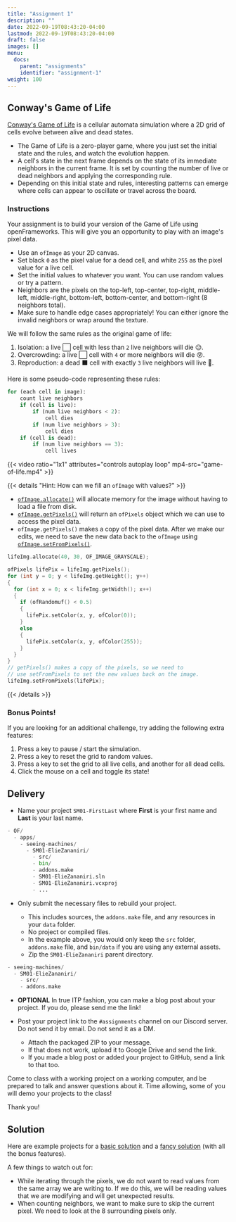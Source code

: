 ```yaml
---
title: "Assignment 1"
description: ""
date: 2022-09-19T08:43:20-04:00
lastmod: 2022-09-19T08:43:20-04:00
draft: false
images: []
menu:
  docs:
    parent: "assignments"
    identifier: "assignment-1"
weight: 100
---
```


## Conway's Game of Life

[Conway's Game of Life](https://en.wikipedia.org/wiki/Conway%27s_Game_of_Life) is a cellular automata simulation where a 2D grid of cells evolve between alive and dead states.

* The Game of Life is a zero-player game, where you just set the initial state and the rules, and watch the evolution happen.
* A cell's state in the next frame depends on the state of its immediate neighbors in the current frame. It is set by counting the number of live or dead neighbors and applying the corresponding rule.
* Depending on this initial state and rules, interesting patterns can emerge where cells can appear to oscillate or travel across the board.

### Instructions

Your assignment is to build your version of the Game of Life using openFrameworks. This will give you an opportunity to play with an image's pixel data.

* Use an `ofImage` as your 2D canvas.
* Set black `0` as the pixel value for a dead cell, and white `255` as the pixel value for a live cell.
* Set the initial values to whatever you want. You can use random values or try a pattern.
* Neighbors are the pixels on the top-left, top-center, top-right, middle-left, middle-right, bottom-left, bottom-center, and bottom-right (8 neighbors total).
* Make sure to handle edge cases appropriately! You can either ignore the invalid neighbors or wrap around the texture.

We will follow the same rules as the original game of life:

1. Isolation: a live ⬜ cell with less than `2` live neighbors will die 😥.
1. Overcrowding: a live ⬜ cell with `4` or more neighbors will die 😵.
1. Reproduction: a dead ⬛ cell with exactly `3` live neighbors will live 🐣.

Here is some pseudo-code representing these rules:

```python
for (each cell in image):
    count live neighbors
    if (cell is live):
        if (num live neighbors < 2):
            cell dies
        if (num live neighbors > 3):
            cell dies
    if (cell is dead):
        if (num live neighbors == 3):
            cell lives
```

{{< video ratio="1x1" attributes="controls autoplay loop" mp4-src="game-of-life.mp4" >}}

{{< details "Hint: How can we fill an <code>ofImage</code> with values?" >}}

* [`ofImage.allocate()`](https://openframeworks.cc/documentation/graphics/ofImage/#show_allocate) will allocate memory for the image without having to load a file from disk.
* [`ofImage.getPixels()`](https://openframeworks.cc/documentation/graphics/ofImage/#show_getPixels) will return an `ofPixels` object which we can use to access the pixel data.
* `ofImage.getPixels()` makes a copy of the pixel data. After we make our edits, we need to save the new data back to the `ofImage` using [`ofImage.setFromPixels()`](https://openframeworks.cc/documentation/graphics/ofImage/#show_setFromPixels).

```cpp
lifeImg.allocate(40, 30, OF_IMAGE_GRAYSCALE);

ofPixels lifePix = lifeImg.getPixels();
for (int y = 0; y < lifeImg.getHeight(); y++)
{
  for (int x = 0; x < lifeImg.getWidth(); x++)
  {
    if (ofRandomuf() < 0.5)
    {
      lifePix.setColor(x, y, ofColor(0));
    }
    else
    {
      lifePix.setColor(x, y, ofColor(255));
    }
  }
}
// getPixels() makes a copy of the pixels, so we need to 
// use setFromPixels to set the new values back on the image.
lifeImg.setFromPixels(lifePix);
```

{{< /details >}}

### Bonus Points!

If you are looking for an additional challenge, try adding the following extra features:

1. Press a key to pause / start the simulation.
1. Press a key to reset the grid to random values.
1. Press a key to set the grid to all live cells, and another for all dead cells.
1. Click the mouse on a cell and toggle its state!

## Delivery

* Name your project `SM01-FirstLast` where **First** is your first name and **Last** is your last name.

```python
- OF/
  - apps/
    - seeing-machines/
      - SM01-ElieZananiri/
        - src/
        - bin/
        - addons.make
        - SM01-ElieZananiri.sln
        - SM01-ElieZananiri.vcxproj
        - ...
```

* Only submit the necessary files to rebuild your project.

  * This includes sources, the `addons.make` file, and any resources in your `data` folder.
  * No project or compiled files.
  * In the example above, you would only keep the `src` folder, `addons.make` file, and `bin/data` if you are using any external assets.
  * Zip the `SM01-ElieZananiri` parent directory.

```python
- seeing-machines/
  - SM01-ElieZananiri/
    - src/
    - addons.make
```

* **OPTIONAL** In true ITP fashion, you can make a blog post about your project. If you do, please send me the link!

* Post your project link to the `#assignments` channel on our Discord server. Do not send it by email. Do not send it as a DM.

  * Attach the packaged ZIP to your message.
  * If that does not work, upload it to Google Drive and send the link.
  * If you made a blog post or added your project to GitHub, send a link to that too.

Come to class with a working project on a working computer, and be prepared to talk and answer questions about it. Time allowing, some of you will demo your projects to the class!

Thank you!

## Solution

Here are example projects for a [basic solution](sm01-ElieZananiri-basic.zip) and a [fancy solution](sm01-ElieZananiri-fancy.zip) (with all the bonus features).

A few things to watch out for:

* While iterating through the pixels, we do not want to read values from the same array we are writing to. If we do this, we will be reading values that we are modifying and will get unexpected results.
* When counting neighbors, we want to make sure to skip the current pixel. We need to look at the 8 surrounding pixels only.
